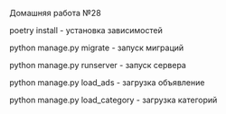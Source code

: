 Домашняя работа №28

poetry install - установка зависимостей

python manage.py migrate - запуск миграций

python manage.py runserver - запуск сервера

python manage.py load_ads - загрузка объявление

python manage.py load_category - загрузка категорий